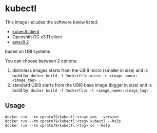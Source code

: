 # kubectl

This image includes the software below listed:

- [kubectl client](https://kubernetes.io/docs/reference/kubectl/cheatsheet/)
- Openshift OC v3.11 client
- [awscli 2](https://docs.aws.amazon.com/cli/latest/userguide/cli-chap-getting-started.html)

based on UBI systems

You can choose between 2 options:

1. distroless images starts from the UBI8 micro (smaller in size) and is build by: ```docker build -f Dockerfile.micro -t <image_name>:<image_tag> .```
2. standard UBI8 starts from the UBI8 base image (bigger in size) and is build by: ```docker build -f Dockerfile -t <image_name>:<image_tag> .```

## Usage

```
docker run --rm cprato79/kubectl:<tag> aws --version
docker run --rm cprato79/kubectl:<tag> kubectl --help
docker run --rm cprato79/kubectl:<tag> oc --help
```
